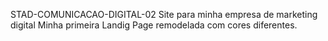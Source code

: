 STAD-COMUNICACAO-DIGITAL-02
Site para minha empresa de marketing digital
Minha primeira Landig Page remodelada com cores diferentes.
